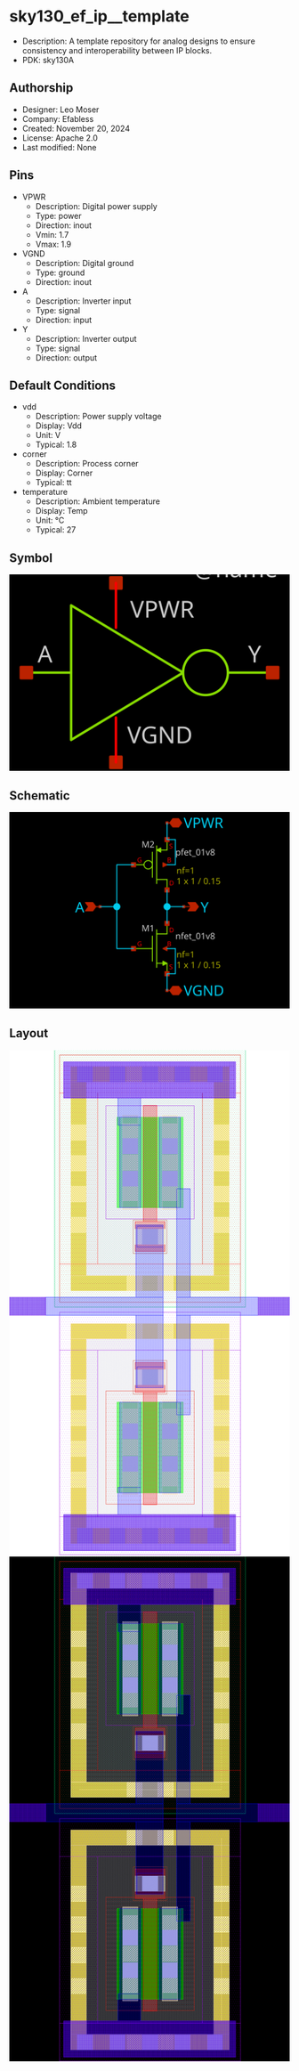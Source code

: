 # sky130_ef_ip__template

- Description: A template repository for analog designs to ensure consistency and interoperability between IP blocks.
- PDK: sky130A

## Authorship

- Designer: Leo Moser
- Company: Efabless
- Created: November 20, 2024
- License: Apache 2.0
- Last modified: None

## Pins

- VPWR
  + Description: Digital power supply
  + Type: power
  + Direction: inout
  + Vmin: 1.7
  + Vmax: 1.9
- VGND
  + Description: Digital ground
  + Type: ground
  + Direction: inout
- A
  + Description: Inverter input
  + Type: signal
  + Direction: input
- Y
  + Description: Inverter output
  + Type: signal
  + Direction: output

## Default Conditions

- vdd
  + Description: Power supply voltage
  + Display: Vdd
  + Unit: V
  + Typical: 1.8
- corner
  + Description: Process corner
  + Display: Corner
  + Typical: tt
- temperature
  + Description: Ambient temperature
  + Display: Temp
  + Unit: °C
  + Typical: 27

## Symbol

![Symbol of sky130_ef_ip__template](sky130_ef_ip__template_symbol.svg)

## Schematic

![Schematic of sky130_ef_ip__template](sky130_ef_ip__template_schematic.svg)

## Layout

![Layout of sky130_ef_ip__template with white background](sky130_ef_ip__template_w.png)
![Layout of sky130_ef_ip__template with black background](sky130_ef_ip__template_b.png)
